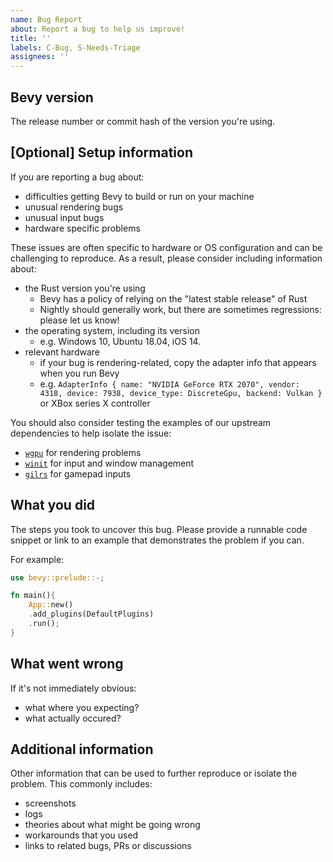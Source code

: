 ```yaml
---
name: Bug Report
about: Report a bug to help us improve!
title: ''
labels: C-Bug, S-Needs-Triage
assignees: ''
---
```


## Bevy version

The release number or commit hash of the version you're using.

## \[Optional\] Setup information

If you are reporting a bug about:

- difficulties getting Bevy to build or run on your machine
- unusual rendering bugs
- unusual input bugs
- hardware specific problems

These issues are often specific to hardware or OS configuration and can be challenging to reproduce.
As a result, please consider including information about:

- the Rust version you're using
  - Bevy has a policy of relying on the "latest stable release" of Rust
  - Nightly should generally work, but there are sometimes regressions: please let us know!
- the operating system, including its version
  - e.g. Windows 10, Ubuntu 18.04, iOS 14.
- relevant hardware
  - if your bug is rendering-related, copy the adapter info that appears when you run Bevy
  - e.g. `AdapterInfo { name: "NVIDIA GeForce RTX 2070", vendor: 4318, device: 7938, device_type: DiscreteGpu, backend: Vulkan }` or XBox series X controller

You should also consider testing the examples of our upstream dependencies to help isolate the issue:

- [`wgpu`](https://github.com/gfx-rs/wgpu) for rendering problems
- [`winit`](https://github.com/rust-windowing/winit) for input and window management
- [`gilrs`](https://docs.rs/gilrs/latest/gilrs/) for gamepad inputs

## What you did

The steps you took to uncover this bug.
Please provide a runnable code snippet or link to an example that demonstrates the problem if you can.

For example:

```rust
use bevy::prelude::-;

fn main(){
    App::new()
    .add_plugins(DefaultPlugins)
    .run();
}
```


## What went wrong

If it's not immediately obvious:

- what where you expecting?
- what actually occured?

## Additional information

Other information that can be used to further reproduce or isolate the problem.
This commonly includes:

- screenshots
- logs
- theories about what might be going wrong
- workarounds that you used
- links to related bugs, PRs or discussions
